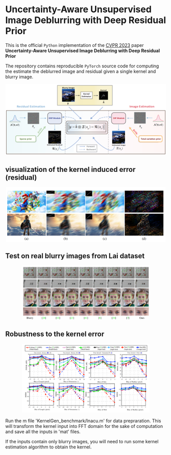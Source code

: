 # Uncertainty-Aware Unsupervised Image Deblurring with Deep Residual Prior
This is the official `Python` implementation of the [CVPR 2023](CVPR.thecvf.com)  paper **Uncertainty-Aware Unsupervised Image Deblurring with Deep Residual Prior**

The repository contains reproducible `PyTorch` source code for computing the estimate the deblurred image and residual given a single kernel and blurry image.

<p align="center"><img src="pics/Model.png" width="700" /></p>

## visualization of the kernel induced error (residual)
<p align="center"><img src="pics/res.png" width="500" /></p>

## Test on real blurry images from Lai dataset
<p align="center"><img src="pics/real.png" width="400" /></p>

## Robustness to the kernel error
<p align="center"><img src="pics/robustness.png" width="400" /></p>


Run the m file 'KernelGen_benchmark/Inacu.m' for data prepraration.
This will transform the kernel input into FFT domain for the sake of computation and save all the inputs in 'mat' files.

If the inputs contain only blurry images, you will need to run some kernel estimation algorithm to obtain the kernel.
